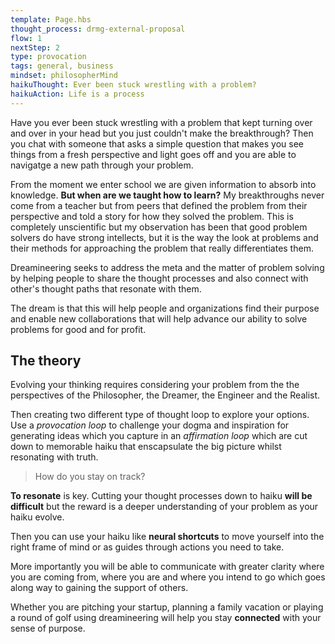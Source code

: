 ```yaml
---
template: Page.hbs
thought_process: drmg-external-proposal
flow: 1
nextStep: 2
type: provocation
tags: general, business
mindset: philosopherMind
haikuThought: Ever been stuck wrestling with a problem?
haikuAction: Life is a process
---
```


Have you ever been stuck wrestling with a problem that kept turning over and over in your head but you just couldn't make the breakthrough? Then you chat with someone that asks a simple question that makes you see things from a fresh perspective and light goes off and you are able to navigatge a new path through your problem.

From the moment we enter school we are given information to absorb into knowledge. **But when are we taught how to learn?** My breakthroughs never come from a teacher but from peers that defined the problem from their perspective and told a story for how they solved the problem. This is completely unscientific but my observation has been that good problem solvers do have strong intellects, but it is the way the look at problems and their methods for approaching the problem that really differentiates them.

Dreamineering seeks to address the meta and the matter of problem solving by helping people to share the thought processes and also connect with other's thought paths that resonate with them.


The dream is that this will help people and organizations find their purpose and enable new collaborations that will help advance our ability to solve problems for good and for profit.


## The theory

Evolving your thinking requires considering your problem from the the perspectives of the Philosopher, the Dreamer, the Engineer and the Realist.

Then creating two different type of thought loop to explore your options. Use a *provocation loop* to challenge your dogma and inspiration for generating ideas which you capture in an *affirmation loop* which are cut down to memorable haiku that enscapsulate the big picture whilst resonating with truth.


<blockquote class='t-important u-textCenter'>How do you stay on track?</blockquote>


**To resonate** is key. Cutting your thought processes down to haiku **will be difficult** but the reward is a deeper understanding of your problem as your haiku evolve.

Then you can use your haiku like **neural shortcuts** to move yourself into the right frame of mind or as guides through actions you need to take.

More importantly you will be able to communicate with greater clarity where you are coming from, where you are and where you intend to go which goes along way to gaining the support of others.

Whether you are pitching your startup, planning a family vacation or playing a round of golf using dreamineering will help you stay **connected** with your sense of purpose.
